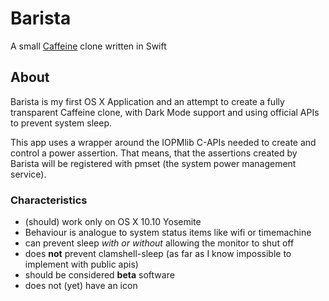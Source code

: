 # Barista
A small [Caffeine](http://lightheadsw.com/caffeine/) clone written in Swift

## About

Barista is my first OS X Application and an attempt to create a fully transparent Caffeine clone, with Dark Mode support and using official APIs to prevent system sleep.

This app uses a wrapper around the IOPMlib C-APIs needed to create and control a power assertion. That means, that the assertions created by Barista will be registered with pmset (the system power management service).


### Characteristics
* (should) work only on OS X 10.10 Yosemite
* Behaviour is analogue to system status items like wifi or timemachine
* can prevent sleep _with or without_ allowing the monitor to shut off
* does __not__ prevent clamshell-sleep (as far as I know impossible to implement with public apis)
* should be considered __beta__ software
* does not (yet) have an icon



